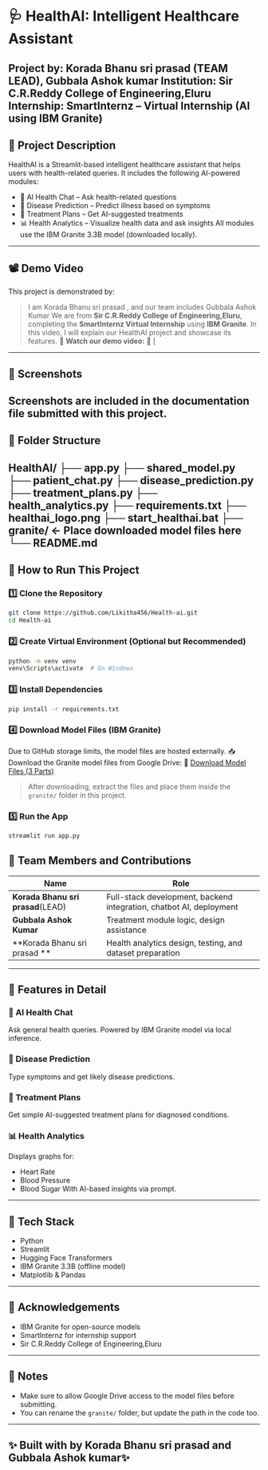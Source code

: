 # 🩺 HealthAI: Intelligent Healthcare Assistant
**Project by:** Korada Bhanu sri prasad (TEAM LEAD), Gubbala Ashok kumar
**Institution:** Sir C.R.Reddy College of Engineering,Eluru
**Internship:** SmartInternz – Virtual Internship (AI using IBM Granite)
---
## 📌 Project Description
HealthAI is a Streamlit-based intelligent healthcare assistant that helps users with health-related queries.
It includes the following AI-powered modules:
* 💬 AI Health Chat – Ask health-related questions
* 🦠 Disease Prediction – Predict illness based on symptoms
* 💊 Treatment Plans – Get AI-suggested treatments
* 📊 Health Analytics – Visualize health data and ask insights
All modules use the IBM Granite 3.3B model (downloaded locally).
---
## 📽️ Demo Video
This project is demonstrated by:
> I am Korada Bhanu sri prasad , and our team includes Gubbala Ashok Kumar 
> We are from **Sir C.R.Reddy College of Engineering,Eluru**, completing the **SmartInternz Virtual Internship** using **IBM Granite**.
> In this video, I will explain our HealthAI project and showcase its features.
🎥 **Watch our demo video:**
🔗 [
---
## 📸 Screenshots
Screenshots are included in the documentation file submitted with this project.
---
## 📁 Folder Structure
HealthAI/
├── app.py
├── shared\_model.py
├── patient\_chat.py
├── disease\_prediction.py
├── treatment\_plans.py
├── health\_analytics.py
├── requirements.txt
├── healthai\_logo.png
├── start\_healthai.bat
├── granite/         ← Place downloaded model files here
└── README.md
---
## 🚀 How to Run This Project
### 1️⃣ Clone the Repository
```bash
git clone https://github.com/Likitha456/Health-ai.git
cd Health-ai
```
### 2️⃣ Create Virtual Environment (Optional but Recommended)
```bash
python -m venv venv
venv\Scripts\activate  # On Windows
```
### 3️⃣ Install Dependencies
```bash
pip install -r requirements.txt
```
### 4️⃣ Download Model Files (IBM Granite)
Due to GitHub storage limits, the model files are hosted externally.
📥 Download the Granite model files from Google Drive:
🔗 [Download Model Files (3 Parts)](https://drive.google.com/file/d/1DOIGsywV6mKxiYrYz20Ef1tzYV3B9Lv9/view?usp=drive_link)
> After downloading, extract the files and place them inside the `granite/` folder in this project.
### 5️⃣ Run the App
```bash
streamlit run app.py
```
## 👥 Team Members and Contributions

| Name                         | Role                                                                |
| ---------------------------- | ------------------------------------------------------------------- |
| **Korada Bhanu sri prasad**(LEAD) |Full-stack development, backend integration, chatbot AI, deployment |
| **Gubbala Ashok Kumar**            | Treatment module logic, design assistance                           |
| **Korada Bhanu sri prasad ** | Health analytics design, testing, and dataset preparation           |
---
## 🧪 Features in Detail
### 💬 AI Health Chat
Ask general health queries. Powered by IBM Granite model via local inference.
### 🦠 Disease Prediction
Type symptoms and get likely disease predictions.
### 💊 Treatment Plans
Get simple AI-suggested treatment plans for diagnosed conditions.
### 📊 Health Analytics
Displays graphs for:
* Heart Rate
* Blood Pressure
* Blood Sugar
With AI-based insights via prompt.
---
## 🧠 Tech Stack
* Python
* Streamlit
* Hugging Face Transformers
* IBM Granite 3.3B (offline model)
* Matplotlib & Pandas
---
## 🙏 Acknowledgements
* IBM Granite for open-source models
* SmartInternz for internship support
* Sir C.R.Reddy College of Engineering,Eluru
---
## 🔐 Notes
* Make sure to allow Google Drive access to the model files before submitting.
* You can rename the `granite/` folder, but update the path in the code too.
---
✨ Built with  by Korada Bhanu sri prasad and Gubbala Ashok kumar✨
---
